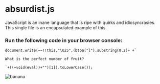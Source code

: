 # absurdist.js

JavaScript is an inane language that is ripe with quirks and idiosyncrasies. This single file is an encapsulated example of this.

### Run the following code in your browser console:

```
document.write(~~!!this,"\025",(btoa("l").substring(0,2)+ +`

What is the perfect number of fruit?

`+((+void(eval))+"")[1]).toLowerCase());
```

![banana](https://lh3.googleusercontent.com/proxy/4oHS0B_AaGL-YfyjMFQWaWSQtrXaR45Vd4XTaKQDiLW_Lm5Rks2_ggbPEAqMS6LY0bVAzzSNy434bz_Y981yUvMIe6svHl0-wzGtjhLCaiQpuJu1jimJBlCxXWxnexvv4kYUAx4)

